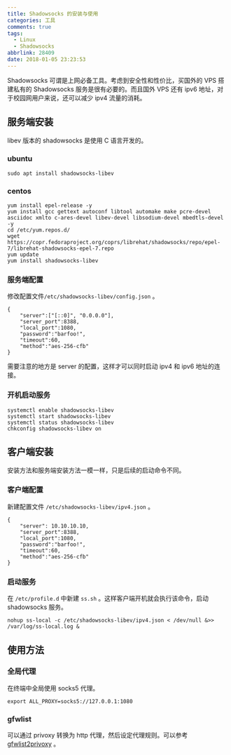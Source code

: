 ```yaml
---
title: Shadowsocks 的安装与使用
categories: 工具
comments: true
tags:
  - Linux
  - Shadowsocks
abbrlink: 28409
date: 2018-01-05 23:23:53
---
```


Shadowsocks 可谓是上网必备工具。考虑到安全性和性价比，买国外的 VPS 搭建私有的 Shadowsocks 服务是很有必要的。而且国外 VPS 还有 ipv6 地址，对于校园网用户来说，还可以减少 ipv4 流量的消耗。

<!--more-->

## 服务端安装

libev 版本的 shadowsocks 是使用 C 语言开发的。

### ubuntu

```shell
sudo apt install shadowsocks-libev
```

### centos

```shell
yum install epel-release -y
yum install gcc gettext autoconf libtool automake make pcre-devel asciidoc xmlto c-ares-devel libev-devel libsodium-devel mbedtls-devel -y
cd /etc/yum.repos.d/
wget https://copr.fedoraproject.org/coprs/librehat/shadowsocks/repo/epel-7/librehat-shadowsocks-epel-7.repo
yum update
yum install shadowsocks-libev
```

### 服务端配置

修改配置文件`/etc/shadowsocks-libev/config.json` 。

```   
{
    "server":["[::0]", "0.0.0.0"],
    "server_port":8388,
    "local_port":1080,
    "password":"barfoo!",
    "timeout":60,
    "method":"aes-256-cfb"
}
```

需要注意的地方是 server 的配置，这样才可以同时启动 ipv4 和 ipv6 地址的连接。

### 开机启动服务

```shell
systemctl enable shadowsocks-libev
systemctl start shadowsocks-libev
systemctl status shadowsocks-libev
chkconfig shadowsocks-libev on
```

## 客户端安装

安装方法和服务端安装方法一模一样，只是后续的启动命令不同。

### 客户端配置

新建配置文件 `/etc/shadowsocks-libev/ipv4.json` 。

```
{
    "server": 10.10.10.10,
    "server_port":8388,
    "local_port":1080,
    "password":"barfoo!",
    "timeout":60,
    "method":"aes-256-cfb"
}
```

### 启动服务

在 `/etc/profile.d` 中新建 `ss.sh` 。这样客户端开机就会执行该命令，启动 shadowsocks 服务。

```shell
nohup ss-local -c /etc/shadowsocks-libev/ipv4.json < /dev/null &>> /var/log/ss-local.log &
```

## 使用方法

### 全局代理

在终端中全局使用 socks5 代理。

```shell
export ALL_PROXY=socks5://127.0.0.1:1080
```

### gfwlist

可以通过 privoxy 转换为 http 代理，然后设定代理规则。可以参考 [gfwlist2privoxy](https://github.com/zfl9/gfwlist2privoxy) 。